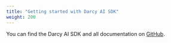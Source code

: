 ```yaml
---
title: "Getting started with Darcy AI SDK"
weight: 200
---
```



You can find the Darcy AI SDK and all documentation on [GitHub](https://darcyai.github.io/darcyai-sdk/).
